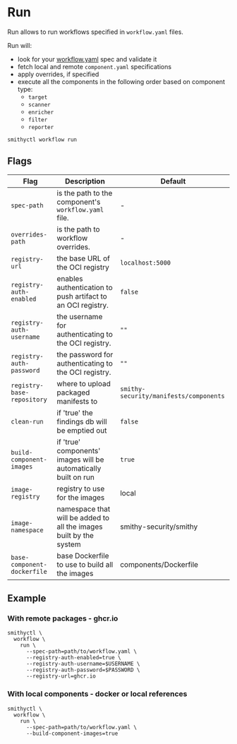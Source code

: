 # Run

Run allows to run workflows specified in `workflow.yaml` files.

Run will:

* look for your [workflow.yaml](./SPEC.md) spec and validate it
* fetch local and remote `component.yaml` specifications
* apply overrides, if specified
* execute all the components in the following order based on component type:
  * `target`
  * `scanner`
  * `enricher`
  * `filter`
  * `reporter`

```shell
smithyctl workflow run
```

## Flags

| Flag                        | Description                                                        | Default                                |
|-----------------------------|--------------------------------------------------------------------|----------------------------------------|
| `spec-path`                 | is the path to the component's `workflow.yaml` file.               | -                                      |
| `overrides-path`            | is the path to workflow overrides.                                 | -                                      |
| `registry-url`              | the base URL of the OCI registry                                   | `localhost:5000`                       |
| `registry-auth-enabled`     | enables authentication to push artifact to an OCI registry.        | `false`                                |
| `registry-auth-username`    | the username for authenticating to the OCI registry.               | `""`                                   |
| `registry-auth-password`    | the password for authenticating to the OCI registry.               | `""`                                   |
| `registry-base-repository`  | where to upload packaged manifests to                              | `smithy-security/manifests/components` |
| `clean-run`                 | if 'true' the findings db will be emptied out                      | `false`                                |
| `build-component-images`    | if 'true' components' images will be automatically built on run    | `true`                                 |
| `image-registry`            | registry to use for the images | local                             |                                        |
| `image-namespace`           | namespace that will be added to all the images built by the system | smithy-security/smithy                 |
| `base-component-dockerfile` | base Dockerfile to use to build all the images                     | components/Dockerfile                  |

## Example

### With remote packages - ghcr.io

```shell
smithyctl \
  workflow \
    run \
      --spec-path=path/to/workflow.yaml \
      --registry-auth-enabled=true \
      --registry-auth-username=$USERNAME \ 
      --registry-auth-password=$PASSWORD \
      --registry-url=ghcr.io
```

### With local components - docker or local references

```shell
smithyctl \
  workflow \
    run \
      --spec-path=path/to/workflow.yaml \
      --build-component-images=true
```
